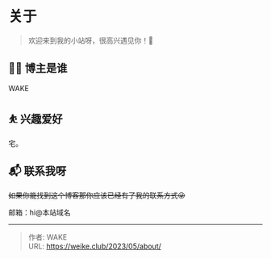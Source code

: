 # 关于


> 欢迎来到我的小站呀，很高兴遇见你！🤝


<!--## 🏠 关于本站-->

## 👨‍💻 博主是谁

WAKE

## ⛹ 兴趣爱好

宅。

## 📬 联系我呀

~~如果你能找到这个博客那你应该已经有了我的联系方式😜~~

邮箱：hi@本站域名

---

> 作者: WAKE  
> URL: https://weike.club/2023/05/about/  

